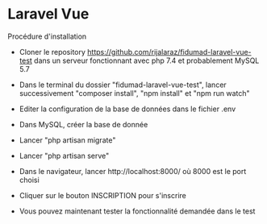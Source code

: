 # Laravel Vue
Procédure d'installation

- Cloner le repository https://github.com/rijalaraz/fidumad-laravel-vue-test dans un serveur fonctionnant avec php 7.4 et probablement MySQL 5.7

- Dans le terminal du dossier "fidumad-laravel-vue-test", lancer successivement "composer install", "npm install" et "npm run watch"

- Editer la configuration de la base de données dans le fichier .env

- Dans MySQL, créer la base de donnée

- Lancer "php artisan migrate"

- Lancer "php artisan serve"

- Dans le navigateur, lancer http://localhost:8000/ où 8000 est le port choisi

- Cliquer sur le bouton INSCRIPTION pour s'inscrire

- Vous pouvez maintenant tester la fonctionnalité demandée dans le test

